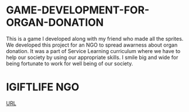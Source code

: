 # GAME-DEVELOPMENT-FOR-ORGAN-DONATION
This is a game I developed along with my friend who made all the sprites. We developed this project for an NGO to spread awarness about organ donation. 
It was a part of Service Learning curriculum where we have to help our society by using our appropriate skills.
I smile big and wide for being fortunate to work for well being of our society. 

# IGIFTLIFE NGO
[URL](https://igiftlife.com/)
